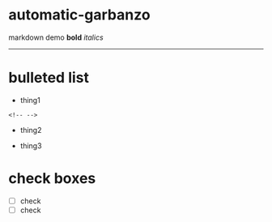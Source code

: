 # automatic-garbanzo

markdown demo **bold** *italics*

------------------------------------------------------------------------

# bulleted list

-   thing1

```{=html}
<!-- -->
```
-   thing2

-   thing3

# check boxes

-   [ ] check
-   [ ] check

